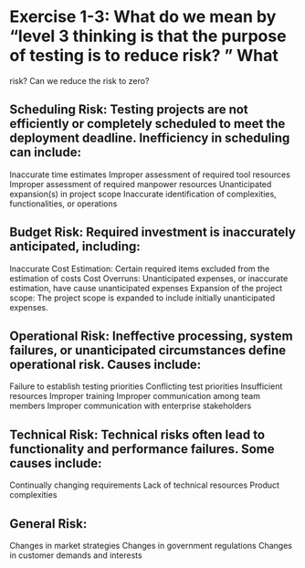 # Exercise 1-3: What do we mean by “level 3 thinking is that the purpose of testing is to reduce risk? ” What
risk? Can we reduce the risk to zero?

## Scheduling Risk: Testing projects are not efficiently or completely scheduled to meet the deployment deadline. Inefficiency in scheduling can include:
 Inaccurate time estimates
Improper assessment of required tool resources
Improper assessment of required manpower resources
Unanticipated expansion(s) in project scope
Inaccurate identification of complexities, functionalities, or operations

## Budget Risk: Required investment is inaccurately anticipated, including:
Inaccurate Cost Estimation: Certain required items excluded from the estimation of costs
Cost Overruns: Unanticipated expenses, or inaccurate estimation, have cause unanticipated expenses
Expansion of the project scope: The project scope is expanded to include initially unanticipated expenses.

## Operational Risk: Ineffective processing, system failures, or unanticipated circumstances define operational risk. Causes include:
Failure to establish testing priorities
Conflicting test priorities
Insufficient resources
Improper training
Improper communication among team members
Improper communication with enterprise stakeholders

## Technical Risk: Technical risks often lead to functionality and performance failures. Some causes include:
Continually changing requirements
Lack of technical resources
Product complexities

## General Risk:
Changes in market strategies
Changes in government regulations
Changes in customer demands and interests